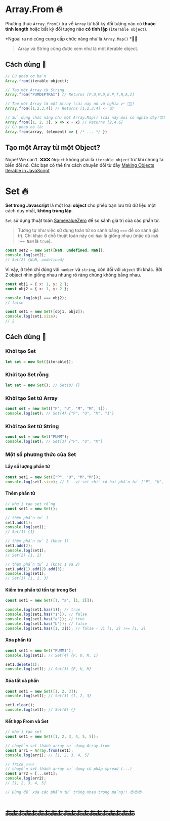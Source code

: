 ﻿# Array.From 🔥
Phương thức `Array.from()` trả về `Array` từ bất kỳ đối tượng nào có **thuộc tính length** hoặc bất kỳ đối tượng nào **có tính lập** (`iterable object`).

*Ngoài ra nó cũng cung cấp chức năng như là `Array.Map()` *🤟😍  

> Array và String cũng được xem như là một iterable object. 

## Cách dùng 🎉
```js
// Cú pháp cơ bản
Array.from(iterable object);

// Tạo một Array từ String
Array.from("PUMDEPTRAI") // Returns [P,U,M,D,E,P,T,R,A,I]

// Tạo một Array từ một Array (cái này nó vô nghĩa v~ 🤮🥴)
Array.from([1,2,3,4]) // Returns [1,2,3,4] <- 😵

// Sử dụng chức năng như một Array.Map() (cái này mới có nghĩa đây!😎)
Array.from([1, 2, 3], x => x + x) // Returns [2,4,6]
// Cú pháp nó là:
Array.from(array, (element) => { /* ... */ })
```
## Tạo một Array từ một Object?
Nope! We can't. ❌❌❌
`Object` không phải là `iterable object` trừ khi chúng ta biến đổi nó.
Các bạn có thể tìm cách chuyển đổi từ đây [Making Objects Iterable in JavaScript](https://medium.com/swlh/making-objects-iterable-in-javascript-252d9e270be6%29https://medium.com/swlh/making-objects-iterable-in-javascript-252d9e270be6%29)

# Set 🔥
**Set trong Javascript** là một loại **object** cho phép bạn lưu trữ dữ liệu một cách duy nhất, **không trùng lặp**.

`Set` sử dụng thuật toán [SameValueZero](https://tc39.github.io/ecma262/#sec-samevaluezero) để so sánh giá trị của các phần tử.

>   Tương tự như việc sử dụng toán tử so sánh bằng  `===` để so sánh giá trị. Chỉ khác ở chỗ thuật toán này coi `NaN` là giống nhau (mặc dù `NaN !== NaN` là `true`). 

```js
const set2 = new Set([NaN, undefined, NaN]);
console.log(set2);
// Set(2) {NaN, undefined}
```
Vì vậy, ở trên chỉ đúng với `number` và `string`, còn đối với `object` thì khác. Bởi 2 object nhìn giống nhau nhưng rõ ràng chúng không bằng nhau.

```js
const obj1 = { x: 1, y: 2 };
const obj2 = { x: 1, y: 2 };

console.log(obj1 === obj2);
// false

const set1 = new Set([obj1, obj2]);
console.log(set1.size);
// 2
```

## Cách dùng 🎉
### Khởi tạo Set
```js
let set = new Set([iterable]);
```
### Khởi tạo Set rỗng
```js
let set = new Set(); // Set(0) {}
```
### Khởi tạo Set từ Array 
```js
const set = new Set(["P", "U", "M", "M", 1]);
console.log(set); // Set(4) {"P", "U", "M", "1"}
```
### Khởi tạo Set từ String
```js
const set = new Set("PUMM");
console.log(set); // Set(3) {"P", "U", "M"}
```
### Một số phương thức của Set
#### Lấy số lượng phần tử
```js
const set1 = new Set(["P", "U", "M","M"]);
console.log(set1.size); // 3 - vì set chỉ có hai phần tử ["P", "U", "M"]
```
#### Thêm phần tử
```js
// khởi tạo set rỗng
const set1 = new Set();

// thêm phần tử 1
set1.add(1);
console.log(set1);
// Set(1) {1}

// thêm phần tử 2 (khác 1)
set1.add(2);
console.log(set1);
// Set(2) {1, 2}

// thêm phần tử 3 (khác 1 và 2)
set1.add(1).add(2).add(3);
console.log(set1);
// Set(3) {1, 2, 3}
```
#### Kiểm tra phần tử tồn tại trong Set
```js
const set1 = new Set([1, "a", [1, 2]]);

console.log(set1.has(1)); // true
console.log(set1.has("1")); // false
console.log(set1.has("a")); // true
console.log(set1.has("b")); // false
console.log(set1.has([1, 2])); // false - vì [1, 2] !== [1, 2]
```
#### Xóa phần tử
```js
const set1 = new Set("PUMM1");
console.log(set1); // Set(4) {P, U, M, 1}

set1.delete(1);
console.log(set1); // Set(3) {P, U, M}
```
#### Xóa tất cả phần 
```js
const set1 = new Set([1, 2, 3]);
console.log(set1); // Set(3) {1, 2, 3}

set1.clear();
console.log(set1); // Set(0) {}
```


#### Kết hợp From và Set
```js
// khởi tạo set
const set1 = new Set([1, 2, 3, 4, 5, 5]);

// chuyển set thành array sử dụng Array.from
const arr1 = Array.from(set1);
console.log(arr1); // [1, 2, 3, 4, 5]

// Trick 🔥🔥🔥
// chuyển set thành array sử dụng cú pháp spread (...)
const arr2 = [...set1];
console.log(arr2);
// [1, 2, 3, 4, 5]

// Dùng để xóa các phần tử trùng nhau trong mảng!! 😍😍😍
```

# 🔚🔚🔚🔚🔚🔚🔚🔚🔚🔚🔚🔚🔚🔚🔚🔚🔚🔚🔚🔚
